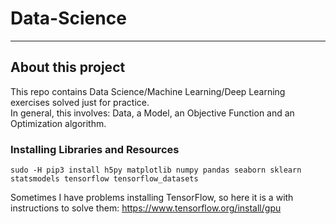 # **Data-Science**

---

## **About this project**

This repo contains Data Science/Machine Learning/Deep Learning exercises solved just for practice.
<br>
In general, this involves: Data, a Model, an Objective Function and an Optimization algorithm.

### **Installing Libraries and Resources**

```
sudo -H pip3 install h5py matplotlib numpy pandas seaborn sklearn statsmodels tensorflow tensorflow_datasets
```

Sometimes I have problems installing TensorFlow, so here it is a with instructions to solve them: https://www.tensorflow.org/install/gpu